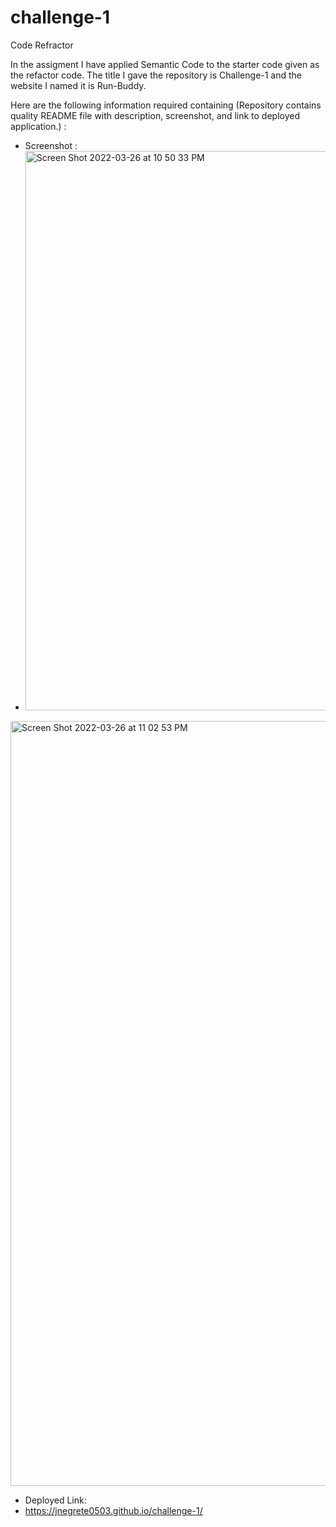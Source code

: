 # challenge-1

Code Refractor

In the assigment I have applied Semantic Code to the starter code given as the refactor code. The title I gave the repository is Challenge-1 and the website I named it is Run-Buddy.


Here are the following information required containing (Repository contains quality README file with description, screenshot, and link to deployed application.) :

- Screenshot : 
- <img width="895" alt="Screen Shot 2022-03-26 at 10 50 33 PM" src="https://user-images.githubusercontent.com/99146757/160268640-a8fa3b3d-d9a7-4c96-b0fb-3fbc8ef6ec54.png">

<img width="1224" alt="Screen Shot 2022-03-26 at 11 02 53 PM" src="https://user-images.githubusercontent.com/99146757/160268931-a25f378d-0886-4377-857d-3c563857151c.png">

- Deployed Link:
- https://jnegrete0503.github.io/challenge-1/
